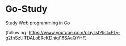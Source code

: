 # Go-Study
Study Web programming in Go

(following: https://www.youtube.com/playlist?list=PLy-g2fnSzUTDALoERcKDniql16SAaQYHF)

